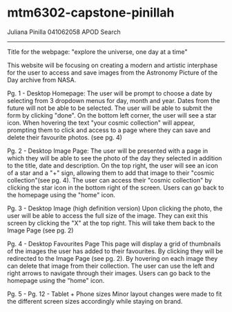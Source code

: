# mtm6302-capstone-pinillah
Juliana Pinilla
041062058
APOD Search

_________________

Title for the webpage: "explore the universe, one day at a time"

This website will be focusing on creating a modern and artistic interphase for the user to access and save images from the Astronomy Picture of the Day archive from NASA. 

Pg. 1 - Desktop Homepage:
    The user will be prompt to choose a date by selecting from 3 dropdown menus for day, month and year.
    Dates from the future will not be able to be selected. 
    The user will be able to submit the form by clicking "done". 
    On the bottom left corner, the user will see a star icon. When hovering the text "your cosmic collection" will appear, prompting them to click and access to a page where they can save and delete their favourite photos. (see pg. 4)

Pg. 2 - Desktop Image Page:
    The user will be presented with a page in which they will be able to see the photo of the day they selected in addition to the title, date and description. 
    On the top right, the user will see an icon of a star and a "+" sign, allowing them to add that image to their "cosmic collection"(see pg. 4). 
    The user can access their "cosmic collection" by clicking the star icon in the bottom right of the screen.
    Users can go back to the homepage using the "home" icon.

Pg. 3 - Desktop Image (high definition version)
    Upon clicking the photo, the user will be able to access the full size of the image.
    They can exit this screen by clicking the "X" at the top right.
    This will take them back to the Image Page (see pg. 2)

Pg. 4 - Desktop Favourites Page
    This page will display a grid of thumbnails of the images the user has added to their favourites.
    By clicking they will be redirected to the Image Page (see pg. 2).
    By hovering on each image they can delete that image from their collection.
    The user can use the left and right arrows to navigate through their images. 
    Users can go back to the homepage using the "home" icon.

Pg. 5 - Pg. 12 - Tablet + Phone sizes
    Minor layout changes were made to fit the different screen sizes accordingly while staying on brand. 

